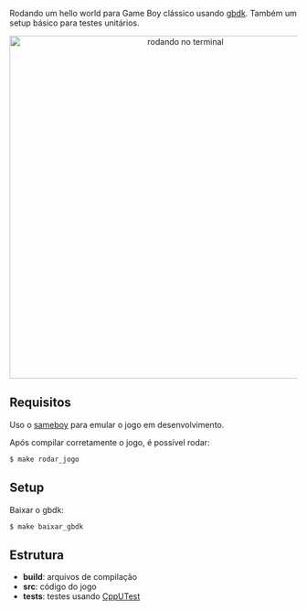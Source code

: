 Rodando um hello world para Game Boy clássico usando
[gbdk](https://github.com/gbdk-2020/gbdk-2020). Também um setup básico para testes unitários.

<p align="center">
    <a href="https://raw.githubusercontent.com/rafaellcoellho/template-c-gameboy/master/terminal.mp4">
		<img alt="rodando no terminal" src="terminal.mp4" width="600px">
	</a>
</p>

## Requisitos

Uso o [sameboy](https://sameboy.github.io/) para emular o jogo em desenvolvimento.

Após compilar corretamente o jogo, é possível rodar: 

```bash
$ make rodar_jogo
```

## Setup

Baixar o gbdk:

```bash
$ make baixar_gbdk
```

## Estrutura

- **build**: arquivos de compilação
- **src**: código do jogo
- **tests**: testes usando [CppUTest](https://github.com/cpputest/cpputest)